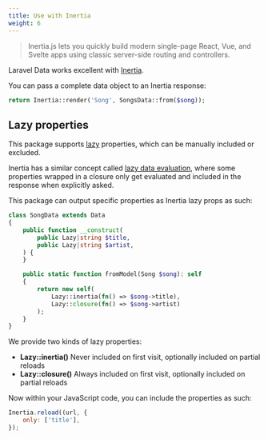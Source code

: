 ```yaml
---
title: Use with Inertia
weight: 6
---
```


> Inertia.js lets you quickly build modern single-page React, Vue, and Svelte apps using classic server-side routing and controllers.

Laravel Data works excellent with [Inertia](https://inertiajs.com).

You can pass a complete data object to an Inertia response:

```php
return Inertia::render('Song', SongsData::from($song));
```

## Lazy properties

This package supports [lazy](https://spatie.be/docs/laravel-data/v4/as-a-resource/lazy-properties) properties, which can be manually included or excluded.

Inertia has a similar concept called [lazy data evaluation](https://inertiajs.com/partial-reloads#lazy-data-evaluation), where some properties wrapped in a closure only get evaluated and included in the response when explicitly asked.

This package can output specific properties as Inertia lazy props as such:

```php
class SongData extends Data
{
    public function __construct(
        public Lazy|string $title,
        public Lazy|string $artist,
    ) {
    }

    public static function fromModel(Song $song): self
    {
        return new self(
            Lazy::inertia(fn() => $song->title),
            Lazy::closure(fn() => $song->artist)
        );
    }
}
```

We provide two kinds of lazy properties:

- **Lazy::inertia()** Never included on first visit, optionally included on partial reloads
- **Lazy::closure()** Always included on first visit, optionally included on partial reloads

Now within your JavaScript code, you can include the properties as such:

```js
Inertia.reload((url, {
    only: ['title'],
});
```
